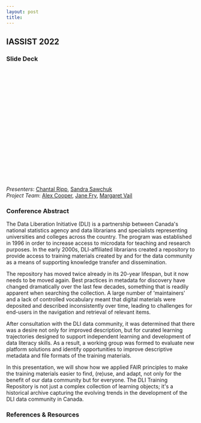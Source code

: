 ```yaml
---
layout: post
title: 
---
```

## IASSIST 2022

### <a id="slide"></a>Slide Deck

<iframe src="" frameborder="0" width="480" height="299" allowfullscreen="true" mozallowfullscreen="true" webkitallowfullscreen="true"></iframe>

*Presenters*: [Chantal Ripp](mailto:chantal.ripp@uottawa.ca), [Sandra Sawchuk](mailto:sandra.sawchuk@msvu.ca)    
*Project Team*: [Alex Cooper](mailto:coopera@queensu.ca), [Jane Fry](mailto:Jane.Fry@carleton.ca), [Margaret Vail](mailto:mvail@stfx.ca)

### <a id="abstract"></a>Conference Abstract

The Data Liberation Initiative (DLI) is a partnership between Canada's national statistics agency and data librarians and specialists representing universities and colleges across the country. The program was established in 1996 in order to increase access to microdata for teaching and research purposes. In the early 2000s, DLI-affiliated librarians created a repository to provide access to training materials created by and for the data community as a means of supporting knowledge transfer and dissemination.

The repository has moved twice already in its 20-year lifespan, but it now needs to be moved again. Best practices in metadata for discovery have changed dramatically over the last few decades, something that is readily apparent when searching the collection. A large number of 'maintainers' and a lack of controlled vocabulary meant that digital materials were deposited and described inconsistently over time, leading to challenges for end-users in the navigation and retrieval of relevant items.

After consultation with the DLI data community, it was determined that there was a desire not only for improved description, but for curated learning trajectories designed to support independent learning and development of data literacy skills. As a result, a working group was formed to evaluate new platform solutions and identify opportunities to improve descriptive metadata and file formats of the training materials.

In this presentation, we will show how we applied FAIR principles to make the training materials easier to find, (re)use, and adapt, not only for the benefit of our data community but for everyone. The DLI Training Repository is not just a complex collection of learning objects; it's a historical archive capturing the evolving trends in the development of the DLI data community in Canada.


### <a id="references"></a>References & Resources
